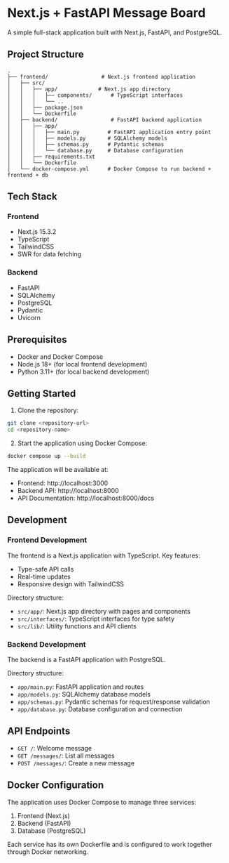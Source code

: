 # Next.js + FastAPI Message Board

A simple full-stack application built with Next.js, FastAPI, and PostgreSQL.

## Project Structure

```
.
├── frontend/                 # Next.js frontend application
│   ├── src/
│   │   ├── app/             # Next.js app directory
│   │   │   ├── components/      # TypeScript interfaces
│   │   │   └── ..
│   │   ├── package.json
│   │   └── Dockerfile
│   ├── backend/                 # FastAPI backend application
│   │   ├── app/
│   │   │   ├── main.py         # FastAPI application entry point
│   │   │   ├── models.py       # SQLAlchemy models
│   │   │   ├── schemas.py      # Pydantic schemas
│   │   │   └── database.py     # Database configuration
│   │   ├── requirements.txt
│   │   └── Dockerfile
│   └── docker-compose.yml      # Docker Compose to run backend + frontend + db
```

## Tech Stack

### Frontend
- Next.js 15.3.2
- TypeScript
- TailwindCSS
- SWR for data fetching

### Backend
- FastAPI
- SQLAlchemy
- PostgreSQL
- Pydantic
- Uvicorn

## Prerequisites

- Docker and Docker Compose
- Node.js 18+ (for local frontend development)
- Python 3.11+ (for local backend development)

## Getting Started

1. Clone the repository:
```bash
git clone <repository-url>
cd <repository-name>
```

2. Start the application using Docker Compose:
```bash
docker compose up --build
```

The application will be available at:
- Frontend: http://localhost:3000
- Backend API: http://localhost:8000
- API Documentation: http://localhost:8000/docs

## Development

### Frontend Development

The frontend is a Next.js application with TypeScript. Key features:
- Type-safe API calls
- Real-time updates
- Responsive design with TailwindCSS

Directory structure:
- `src/app/`: Next.js app directory with pages and components
- `src/interfaces/`: TypeScript interfaces for type safety
- `src/lib/`: Utility functions and API clients

### Backend Development

The backend is a FastAPI application with PostgreSQL. 

Directory structure:
- `app/main.py`: FastAPI application and routes
- `app/models.py`: SQLAlchemy database models
- `app/schemas.py`: Pydantic schemas for request/response validation
- `app/database.py`: Database configuration and connection

## API Endpoints

- `GET /`: Welcome message
- `GET /messages/`: List all messages
- `POST /messages/`: Create a new message


## Docker Configuration

The application uses Docker Compose to manage three services:
1. Frontend (Next.js)
2. Backend (FastAPI)
3. Database (PostgreSQL)

Each service has its own Dockerfile and is configured to work together through Docker networking.

